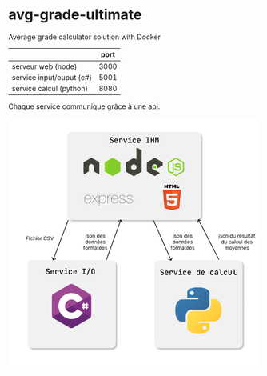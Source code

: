 # avg-grade-ultimate
Average grade calculator solution with Docker

|   |port |
|---|---|
|serveur web (node)| 3000
|service input/ouput (c#)| 5001
|service calcul (python)| 8080

Chaque service communique grâce à une api.

![schema](schema.png)

